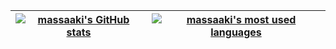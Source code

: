 
| [![massaaki's GitHub stats](https://github-readme-stats.vercel.app/api?username=massaaki&count_private=true&show_icons=true&hide=issues&hide_border=true&theme=dark)](https://github.com/massaaki?tab=repositories) | [![massaaki's most used languages](https://github-readme-stats.vercel.app/api/top-langs/?username=massaaki&layout=compact&hide_border=true&theme=dark)](https://github.com/massaaki?tab=repositories) |
|:-:|:-:|


